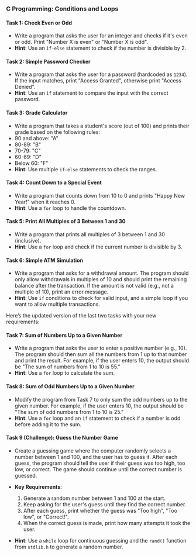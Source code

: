 ### **C Programming: Conditions and Loops**

#### Task 1: Check Even or Odd
-  Write a program that asks the user for an integer and checks if it's even or odd. Print "Number X is even" or "Number X is odd".
- **Hint**: Use an `if-else` statement to check if the number is divisible by 2.

#### Task 2: Simple Password Checker
-  Write a program that asks the user for a password (hardcoded as `1234`). If the input matches, print "Access Granted", otherwise print "Access Denied".
- **Hint**: Use an `if` statement to compare the input with the correct password.

#### Task 3: Grade Calculator
-  Write a program that takes a student's score (out of 100) and prints their grade based on the following rules:
  - 90 and above: "A"
  - 80-89: "B"
  - 70-79: "C"
  - 60-69: "D"
  - Below 60: "F"
- **Hint**: Use multiple `if-else` statements to check the ranges.

#### Task 4: Count Down to a Special Event
-  Write a program that counts down from 10 to 0 and prints "Happy New Year!" when it reaches 0.
- **Hint**: Use a `for` loop to handle the countdown.

#### Task 5: Print All Multiples of 3 Between 1 and 30
-  Write a program that prints all multiples of 3 between 1 and 30 (inclusive).
- **Hint**: Use a `for` loop and check if the current number is divisible by 3.

#### Task 6: Simple ATM Simulation
-  Write a program that asks for a withdrawal amount. The program should only allow withdrawals in multiples of 10 and should print the remaining balance after the transaction. If the amount is not valid (e.g., not a multiple of 10), print an error message.
- **Hint**: Use `if` conditions to check for valid input, and a simple loop if you want to allow multiple transactions.

Here’s the updated version of the last two tasks with your new requirements:

#### Task 7: Sum of Numbers Up to a Given Number
-  Write a program that asks the user to enter a positive number (e.g., 10). The program should then sum all the numbers from 1 up to that number and print the result. For example, if the user enters 10, the output should be "The sum of numbers from 1 to 10 is 55."
- **Hint**: Use a `for` loop to calculate the sum.

#### Task 8: Sum of Odd Numbers Up to a Given Number
-  Modify the program from Task 7 to only sum the odd numbers up to the given number. For example, if the user enters 10, the output should be "The sum of odd numbers from 1 to 10 is 25."
- **Hint**: Use a `for` loop and an `if` statement to check if a number is odd before adding it to the sum.

#### Task 9 (Challenge): Guess the Number Game
-  Create a guessing game where the computer randomly selects a number between 1 and 100, and the user has to guess it. After each guess, the program should tell the user if their guess was too high, too low, or correct. The game should continue until the correct number is guessed.
  
- **Key Requirements**:
  1. Generate a random number between 1 and 100 at the start.
  2. Keep asking for the user's guess until they find the correct number.
  3. After each guess, print whether the guess was "Too high", "Too low", or "Correct!".
  4. When the correct guess is made, print how many attempts it took the user.
  
- **Hint**: Use a `while` loop for continuous guessing and the `rand()` function from `stdlib.h` to generate a random number.
